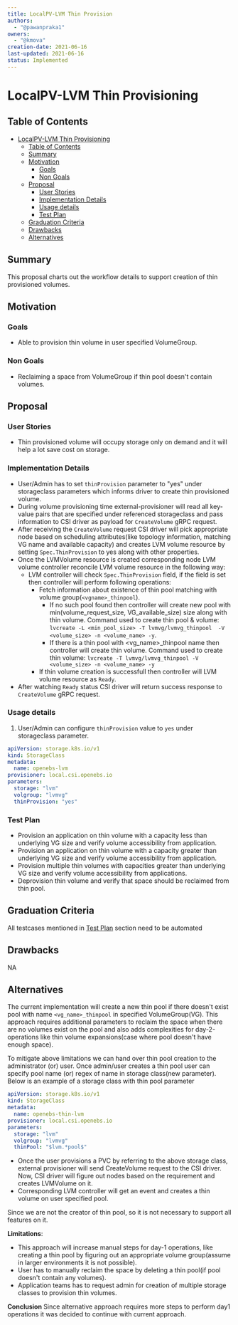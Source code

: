 ```yaml
---
title: LocalPV-LVM Thin Provision
authors:
  - "@pawanpraka1"
owners:
  - "@kmova"
creation-date: 2021-06-16
last-updated: 2021-06-16
status: Implemented
---
```


# LocalPV-LVM Thin Provisioning

## Table of Contents
- [LocalPV-LVM Thin Provisioning](#lvm-localpv-thin-provisioning)
  - [Table of Contents](#table-of-contents)
  - [Summary](#summary)
  - [Motivation](#motivation)
    - [Goals](#goals)
    - [Non Goals](#non-goals)
  - [Proposal](#proposal)
    - [User Stories](#user-stories)
    - [Implementation Details](#implementation-details)
    - [Usage details](#usage-details)
    - [Test Plan](#test-plan)
  - [Graduation Criteria](#graduation-criteria)
  - [Drawbacks](#drawbacks)
  - [Alternatives](#alternatives)


## Summary

This proposal charts out the workflow details to support creation of thin provisioned volumes.

## Motivation

### Goals

- Able to provision thin volume in user specified VolumeGroup.

### Non Goals

- Reclaiming a space from VolumeGroup if thin pool doesn't contain volumes.

## Proposal

### User Stories

- Thin provisioned volume will occupy storage only on demand and it will help a lot save cost on storage.

### Implementation Details

- User/Admin has to set `thinProvision` parameter to "yes" under storageclass parameters
  which informs driver to create thin provisioned volume.
- During volume provisioning time external-provisioner will read all key-value pairs
  that are specified under referenced storageclass and pass information to CSI
  driver as payload for `CreateVolume` gRPC request.
- After receiving the `CreateVolume` request CSI driver will pick appropriate node based
  on scheduling attributes(like topology information, matching VG name and available capacity)
  and creates LVM volume resource by setting `Spec.ThinProvision` to yes along with other properties.
- Once the LVMVolume resource is created corresponding node LVM volume controller reconcile
  LVM volume resource in the following way:
  - LVM controller will check `Spec.ThinProvision` field, if the field is set then controller
    will perform following operations:
    - Fetch information about existence of thin pool matching with volume group(`<vgname>_thinpool`).
      - If no such pool found then controller will create new pool with
        min(volume_request_size, VG_available_size) size along with thin volume.
        Command used to create thin pool & volume: `lvcreate -L <min_pool_size> -T lvmvg/lvmvg_thinpool  -V <volume_size> -n <volume_name> -y`.
      - If there is a thin pool with <vg_name>_thinpool name then controller will create thin volume.
        Command used to create thin volume: `lvcreate -T lvmvg/lvmvg_thinpool -V <volume_size> -n <volume_name> -y`
    - If thin volume creation is successfull then controller will LVM volume resource as `Ready`.
- After watching `Ready` status CSI driver will return success response to `CreateVolume` gRPC
  request.

### Usage details

1. User/Admin can configure `thinProvision` value to `yes` under storageclass parameter.
```yaml
apiVersion: storage.k8s.io/v1
kind: StorageClass
metadata:
  name: openebs-lvm
provisioner: local.csi.openebs.io
parameters:
  storage: "lvm"
  volgroup: "lvmvg"
  thinProvision: "yes"
```

### Test Plan
- Provision an application on thin volume with a capacity less than
  underlying VG size and verify volume accessibility from application.
- Provision an application on thin volume with a capacity greater than
  underlying VG size and verify volume accessibility from application.
- Provision multiple thin volumes with capacities greater than underlying
  VG size and verify volume accessibility from applications.
- Deprovision thin volume and verify that space should be reclaimed from thin pool.
 
## Graduation Criteria

All testcases mentioned in [Test Plan](#test-plan) section need to be automated

## Drawbacks
NA

## Alternatives

The current implementation will create a new thin pool if there doesn't
exist pool with name `<vg_name>_thinpool` in specified VolumeGroup(VG). 
This approach requires additional parameters to reclaim the space when there
are no volumes exist on the pool and also adds complexities for day-2-operations 
like thin volume expansions(case where pool doesn't have enough space).

To mitigate above limitations we can hand over thin pool creation to the administrator
(or) user. Once admin/user creates a thin pool user can specify pool name (or) regex of name
in storage class(new parameter). Below is an example of a storage class with thin pool
parameter
```yaml
apiVersion: storage.k8s.io/v1
kind: StorageClass
metadata:
  name: openebs-thin-lvm
provisioner: local.csi.openebs.io
parameters:
  storage: "lvm"
  volgroup: "lvmvg"
  thinPool: "$lvm.*pool$"
```

- Once the user provisions a PVC by referring to the above storage class, external provisioner
  will send CreateVolume request to the CSI driver. Now, CSI driver will figure out
  nodes based on the requirement and creates LVMVolume on it.
- Corresponding LVM controller will get an event and creates a thin volume on user specified pool.

Since we are not the creator of thin pool, so it is not necessary to support all features on it.

**Limitations**:
- This approach will increase manual steps for day-1 operations, like creating a thin pool by
  figuring out an appropriate volume group(assume in larger environments it is not possible).
- User has to manually reclaim the space by deleting a thin pool(if pool doesn't contain any volumes).
- Application teams has to request admin for creation of multiple storage classes to provision thin volumes.

**Conclusion**
    Since alternative approach requires more steps to perform day1 operations it was
    decided to continue with current approach.

